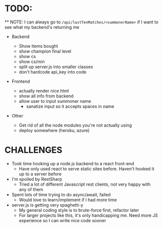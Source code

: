 # TODO:

** NOTE: I can always go to `/api/lastTenMatches/<summonerName>` if I want to see what my backend's returning me

* Backend
  * Show items bought
  * show champion final level
  * show cs
  * show cs/min
  * split up server.js into smaller classes
  * don't hardcode api_key into code

* Frontend
  * actually render nice html
  * show all info from backend
  * allow user to input summoner name
    * sanatize input so it accepts spaces in name

* Other
  * Get rid of all the node modules you're not actually using
  * deploy somewhere (heroku, azure)


# CHALLENGES

* Took time hooking up a node.js backend to a react front-end
  * Have only used react to serve static sites before. Haven't hooked it up to a server before
* I'm spoiled by RestSharp
  * Tried a lot of different Javascript rest clients, not very happy with any of them
* Spent lots of time trying to do async/await, failed
  * Would love to learn/implement if I had more time
* server.js is getting very spaghetti-y
  * My general coding style is to brute-force first, refactor later
  * For larger projects like this, it's only handicapping me. Need more JS experience so I can write nice code sooner